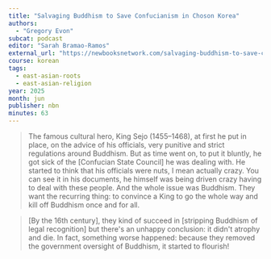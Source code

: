 ```yaml
---
title: "Salvaging Buddhism to Save Confucianism in Choson Korea"
authors:
  - "Gregory Evon"
subcat: podcast
editor: "Sarah Bramao-Ramos"
external_url: "https://newbooksnetwork.com/salvaging-buddhism-to-save-confucianism-in-choson-korea-1392-1910"
course: korean
tags:
  - east-asian-roots
  - east-asian-religion
year: 2025
month: jun
publisher: nbn
minutes: 63
---
```


> The famous cultural hero, King Sejo (1455–1468), at first he put in place, on the advice of his officials, very punitive and strict regulations around Buddhism.
But as time went on, to put it bluntly, he got sick of the [Confucian State Council] he was dealing with. He started to think that his officials were nuts, I mean actually crazy.
You can see it in his documents, he himself was being driven crazy having to deal with these people.
And the whole issue was Buddhism. They want the recurring thing: to convince a King to go the whole way and kill off Buddhism once and for all.

> [By the 16th century], they kind of succeed in [stripping Buddhism of legal recognition] but there's an unhappy conclusion: it didn't atrophy and die. In fact, something worse happened: because they removed the government oversight of Buddhism, it started to flourish!
